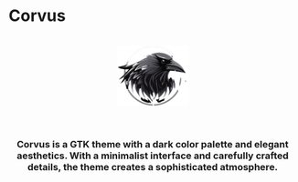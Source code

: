 # Corvus

  <br />
  <div align="center">
  <img align="center" src="Corvus.png" width="125" title="hover text">
  <br />
  <br />
  <br />
  </div>
  
<h3 align="center">
  Corvus is a GTK theme with a dark color palette and elegant aesthetics. With a minimalist interface and carefully crafted details, the theme creates a sophisticated atmosphere.
</h3>

